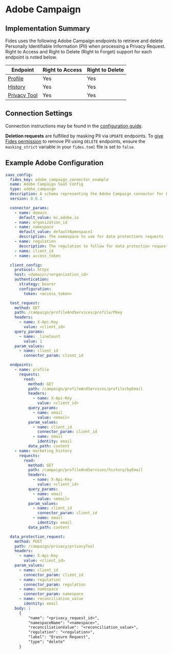 
# Adobe Campaign

## Implementation Summary

Fides uses the following Adobe Campaign endpoints to retrieve and delete Personally Identifiable Information (PII) when processing a Privacy Request. Right to Access and Right to Delete (Right to Forget) support for each endpoint is noted below.

|Endpoint | Right to Access | Right to Delete |
|----|----|----|
|[Profile](https://experienceleague.adobe.com/docs/campaign-standard/using/working-with-apis/global-concepts/endpoints.html?lang=en) | Yes | Yes |
|[History](https://experienceleague.adobe.com/docs/campaign-standard/using/working-with-apis/global-concepts/endpoints.html?lang=en) | Yes | Yes |
|[Privacy Tool](https://experienceleague.adobe.com/docs/campaign-standard/using/working-with-apis/global-concepts/endpoints.html?lang=en) | Yes | Yes |

## Connection Settings

Connection instructions may be found in the [configuration guide](../saas_config).

**Deletion requests** are fulfilled by masking PII via `UPDATE` endpoints. To [give Fides permission](../../../installation/configuration#configuration-variable-reference) to remove PII using `DELETE` endpoints, ensure the `masking_strict` variable in your `fides.toml` file is set to `false`.

## Example Adobe Configuration

```yaml
saas_config:
  fides_key: adobe_campaign_connector_example
  name: Adobe Campaign SaaS Config
  type: adobe_campaign
  description: A schema representing the Adobe Campaign connector for Fides
  version: 0.0.1

  connector_params:
    - name: domain
      default_value: mc.adobe.io
    - name: organization_id
    - name: namespace
      default_value: defaultNamespace1
      description: The namespace to use for data protections requests
    - name: regulation
      description: The regulation to follow for data protection requests
    - name: client_id
    - name: access_token

  client_config:
    protocol: https
    host: <domain>/<organization_id>
    authentication:
      strategy: bearer
      configuration:
        token: <access_token>

  test_request:
    method: GET
    path: /campaign/profileAndServices/profile/PKey
    headers:
      - name: X-Api-Key
        value: <client_id>
    query_params:
      - name: _lineCount
        value: 1
    param_values:
      - name: client_id
        connector_param: client_id

  endpoints:
    - name: profile
      requests:
        read:
          method: GET
          path: /campaign/profileAndServices/profile/byEmail
          headers:
            - name: X-Api-Key
              value: <client_id>
          query_params:
            - name: email
              value: <email>
          param_values:
            - name: client_id
              connector_param: client_id
            - name: email
              identity: email
          data_path: content
    - name: marketing_history
      requests:
        read:
          method: GET
          path: /campaign/profileAndServices/history/byEmail
          headers:
            - name: X-Api-Key
              value: <client_id>
          query_params:
            - name: email
              value: <email>
          param_values:
            - name: client_id
              connector_param: client_id
            - name: email
              identity: email
          data_path: content

  data_protection_request:
    method: POST
    path: /campaign/privacy/privacyTool
    headers:
      - name: X-Api-Key
        value: <client_id>
    param_values:
      - name: client_id
        connector_param: client_id
      - name: regulation
        connector_param: regulation
      - name: namespace
        connector_param: namespace
      - name: reconciliation_value
        identity: email
    body: |
      {
          "name": "<privacy_request_id>",
          "namespaceName": "<namespace>",
          "reconciliationValue": "<reconciliation_value>",
          "regulation": "<regulation>",
          "label": "Erasure Request",
          "type": "delete"
      }
```
